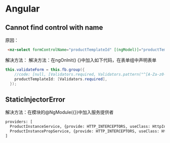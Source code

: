 # Angular

##  Cannot find control with name
  原因：

  ```html
   <nz-select formControlName="productTemplateId" [(ngModel)]="productTemplateId">
  ```
  解决方法： 解决方法：在ngOnInit() {}中加入如下代码，在表单组中声明表单
  ```java
  this.validateForm = this.fb.group({
      //code: [null, [Validators.required, Validators.pattern("^[A-Za-z0-9\-]+$"), Validators.maxLength(36)]],
      productTemplateId: [Validators.required],
    });
  ```
## StaticInjectorError
  解决方法：在模块的@NgModule({})中加入服务提供者

  ```html
  providers: [
    ProductInstanceService, {provide: HTTP_INTERCEPTORS, useClass: HttpInterceptorService, multi: true},
    ProductInstancePropService, {provide: HTTP_INTERCEPTORS, useClass: HttpInterceptorService, multi: true}
  ]
  ```


